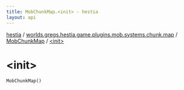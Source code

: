 ```yaml
---
title: MobChunkMap.<init> - hestia
layout: api
---
```


<div class='api-docs-breadcrumbs'><a href="../../index.html">hestia</a> / <a href="../index.html">worlds.gregs.hestia.game.plugins.mob.systems.chunk.map</a> / <a href="index.html">MobChunkMap</a> / <a href="./-init-.html">&lt;init&gt;</a></div>

# &lt;init&gt;

<div class="signature"><code><span class="identifier">MobChunkMap</span><span class="symbol">(</span><span class="symbol">)</span></code></div>
